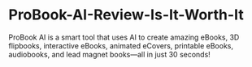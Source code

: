 # ProBook-AI-Review-Is-It-Worth-It
ProBook AI is a smart tool that uses AI to create amazing eBooks, 3D flipbooks, interactive eBooks, animated eCovers, printable eBooks, audiobooks, and lead magnet books—all in just 30 seconds!
